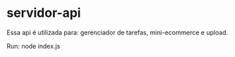# servidor-api
Essa api é utilizada para: gerenciador de tarefas, mini-ecommerce e upload.

Run: node index.js
